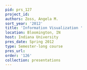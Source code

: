 ```yaml
---
pid: prs_127
project_id: 
authors: Zoss, Angela M.
sort_year: '2012'
title: 'Information Visualization '
location: Bloomington, IN
host: Indiana University
pres_date: Spring 2012
type: Semester-long course
pres_url: 
order: '126'
collection: presentations
---
```

